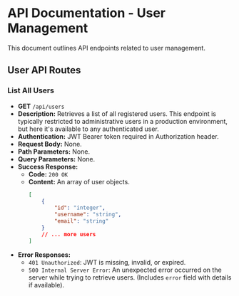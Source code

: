 # API Documentation - User Management

This document outlines API endpoints related to user management.

## User API Routes

### List All Users

*   **GET** `/api/users`
*   **Description:** Retrieves a list of all registered users. This endpoint is typically restricted to administrative users in a production environment, but here it's available to any authenticated user.
*   **Authentication:** JWT Bearer token required in Authorization header.
*   **Request Body:** None.
*   **Path Parameters:** None.
*   **Query Parameters:** None.
*   **Success Response:**
    *   **Code:** `200 OK`
    *   **Content:** An array of user objects.
        ```json
        [
            {
                "id": "integer",
                "username": "string",
                "email": "string"
            }
            // ... more users
        ]
        ```
*   **Error Responses:**
    *   `401 Unauthorized`: JWT is missing, invalid, or expired.
    *   `500 Internal Server Error`: An unexpected error occurred on the server while trying to retrieve users. (Includes `error` field with details if available).
